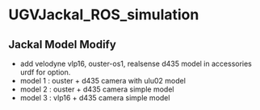 # UGVJackal_ROS_simulation
## Jackal Model Modify
 * add velodyne vlp16, ouster-os1, realsense d435 model in accessories urdf for option.
 * model 1 : ouster + d435 camera with ulu02 model
 * model 2 : ouster + d435 camera simple model
 * model 3 : vlp16 + d435 camera simple model
